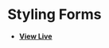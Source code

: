 # Styling Forms

- [**View Live**](https://tahmid-sarker.github.io/Modern-HTML-CSS-Notes/10-Advanced-Selectors/09-Styling-Forms/)